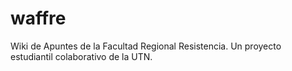 # waffre

Wiki de Apuntes de la Facultad Regional Resistencia. Un proyecto estudiantil colaborativo de la UTN.
